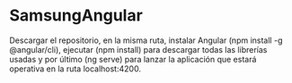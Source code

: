 # SamsungAngular

Descargar el repositorio, en la misma ruta, instalar Angular (npm install -g @angular/cli), ejecutar (npm install) para descargar todas las librerías usadas y por último (ng serve) para lanzar la aplicación que estará operativa en la ruta localhost:4200.
